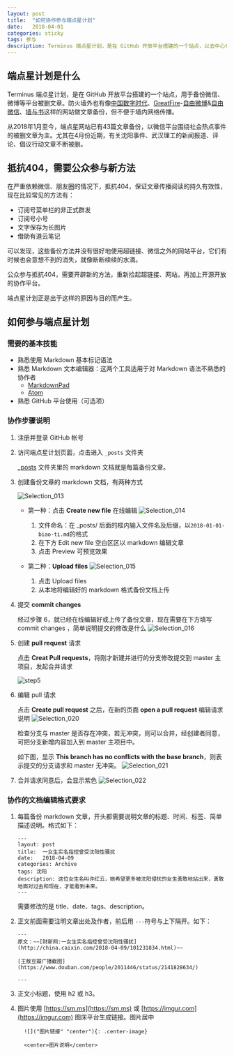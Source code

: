 ```yaml
---
layout: post
title:  "如何协作参与端点星计划"
date:   2018-04-01
categories: sticky
tags: 参与
description: Terminus 端点星计划，是在 GitHub 开放平台搭建的一个站点，以去中心化的方式备份微信、微博等平台被删文章。
---
```


## 端点星计划是什么

Terminus 端点星计划，是在 GitHub 开放平台搭建的一个站点，用于备份微信、微博等平台被删文章。防火墙外也有像[中国数字时代](https://chinadigitaltimes.net/chinese/)、[GreatFire](https://zh.greatfire.org/)-[自由微博](https://freeweibo.com/)&[自由微信](https://freewechat.com/)、[墙与书](https://wallsandbooks.wordpress.com)这样的网站做文章备份，但不便于墙内网络传播。

从2018年1月至今，端点星网站已有43篇文章备份，以微信平台围绕社会热点事件的被删文章为主。尤其在4月份近期，有关沈阳事件、武汉理工的新闻报道、评论、倡议行动文章不断被删。

## 抵抗404，需要公众参与新方法

在严重依赖微信、朋友圈的情况下，抵抗404，保证文章传播阅读的持久有效性，现在比较常见的方法有：

- 订阅号菜单栏的非正式群发
- 订阅号小号
- 文字保存为长图片
- 借助有道云笔记

可以发现，这些备份方法并没有很好地使用超链接、微信之外的网站平台，它们有时候也会意想不到的消失，就像断断续续的水滴。

公众参与抵抗404，需要开辟新的方法，重新捡起超链接、网站，再加上开源开放的协作平台。

端点星计划正是出于这样的原因与目的而产生。

## 如何参与端点星计划

### 需要的基本技能

- 熟悉使用 Markdown 基本标记语法
- 熟悉 Markdown 文本编辑器：这两个工具适用于对 Markdown 语法不熟悉的协作者
  - [MarkdownPad](http://markdownpad.com/)
  - [Atom](https://atom.io/)
- 熟悉 GitHub 平台使用（可选项）

### 协作步骤说明

1. 注册并登录 GitHub 帐号

2. 访问端点星计划页面，点击进入 `_posts` 文件夹

    [_posts](https://github.com/Info-cn/Terminus/tree/master/_posts) 文件夹里的 markdown 文档就是每篇备份文章。

3. 创建备份文章的 markdown 文档，有两种方式

    ![Selection_013](https://i.imgur.com/JSTxYEj.png)

    - 第一种：点击 **Create new file** 在线编辑
    ![Selection_014](https://i.imgur.com/gvRxBfm.png)
      1. 文件命名：在 _posts/ 后面的框内输入文件名及后缀，以`2018-01-01-biao-ti.md`的格式
      2. 在下方 Edit new file 空白区区以 markdown 编辑文章
      3. 点击 Preview 可预览效果

    - 第二种：**Upload files**
    ![Selection_015](https://i.imgur.com/tPU5I3q.png)
      1. 点击 Upload files
      2. 从本地将编辑好的 markdown 格式备份文档上传

4. 提交 **commit changes**

    经过步骤 6，就已经在线编辑好或上传了备份文章，现在需要在下方填写 commit changes ，简单说明提交的修改是什么
    ![Selection_016](https://i.imgur.com/Ed5t4w3.png)

5. 创建 **pull request** 请求

    点击 **Creat Pull requests**，将刚才新建并进行的分支修改提交到 master 主项目，发起合并请求

    ![step5](https://i.loli.net/2018/04/11/5acdcba0a3813.png)

6. 编辑 pull 请求

    点击 **Create pull request** 之后，在新的页面 **open a pull request** 编辑请求说明
    ![Selection_020](https://i.imgur.com/Etexqop.png)

    检查分支与 master 是否存在冲突，若无冲突，则可以合并，经创建者同意，可把分支新增内容加入到 master 主项目中。

    如下图，显示 **This branch has no conflicts with the base branch**，则表示提交的分支请求和 master 无冲突。
    ![Selection_021](https://i.imgur.com/ochMeTR.png)

7. 合并请求同意后，会显示紫色
    ![Selection_022](https://i.imgur.com/MFRdDLK.png)

### 协作的文档编辑格式要求

1. 每篇备份 markdown 文章，开头都需要说明文章的标题、时间、标签、简单描述说明。格式如下：

    ```
    ---
    layout: post
    title:  一女生实名指控曾受沈阳性骚扰
    date:   2018-04-09
    categories: Archive
    tags: 沈阳
    description: 这位女生名叫许红云，她希望更多被沈阳侵扰的女生勇敢地站出来，勇敢地面对过去和现在，才能看到未来。
    ---
    ```

    需要修改的是 title、date、tags、description。

2. 正文前面需要注明文章出处及作者，前后用 `---`符号与上下隔开。如下：

    ```
    ---
    原文：~~[财新网:一女生实名指控曾受沈阳性骚扰](http://china.caixin.com/2018-04-09/101231834.html)~~

    [王敖豆瓣广播截图](https://www.douban.com/people/2011446/status/2141828634/)

    ---
    ```

3. 正文小标题，使用 h2 或 h3。

4. 图片使用 [https://sm.ms](https://sm.ms) 或 [https://imgur.com](https://imgur.com) 图床平台生成链接。图片居中

    ```
      ![]("图片链接" "center"){: .center-image}

      <center>图片说明</center>
    ```
